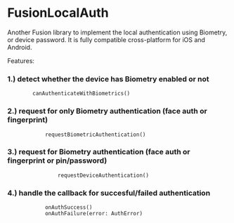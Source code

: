 # FusionLocalAuth

Another Fusion library to implement the local authentication using Biometry, or device password. It is fully compatible cross-platform for iOS and Android.

Features:

### 1.) detect whether the device has Biometry enabled or not


    
            canAuthenticateWithBiometrics()
   


### 2.) request for only Biometry authentication (face auth or fingerprint)


    
    
                requestBiometricAuthentication()
  
                
    
### 3.) request for Biometry authentication (face auth or fingerprint or pin/password)


   
                    requestDeviceAuthentication()

   
    
### 4.) handle the callback for succesful/failed authentication

    
                onAuthSuccess()
                onAuthFailure(error: AuthError)
    

